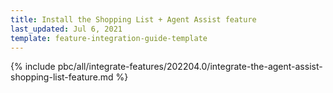 ```yaml
---
title: Install the Shopping List + Agent Assist feature
last_updated: Jul 6, 2021
template: feature-integration-guide-template
---
```


{% include pbc/all/integrate-features/202204.0/integrate-the-agent-assist-shopping-list-feature.md %} <!-- To edit, see /_includes/pbc/all/integrate-features/202204.0/integrate-the-agent-assist-shopping-list-feature.md -->

